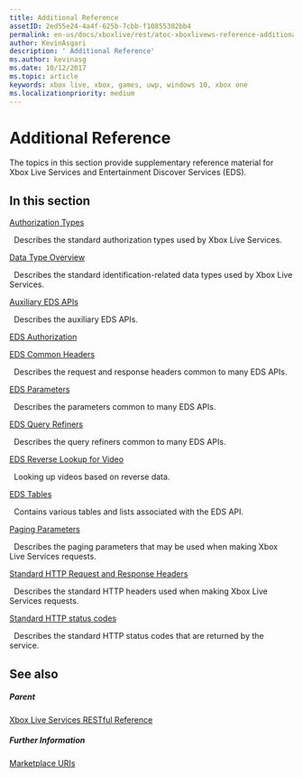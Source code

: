 ```yaml
---
title: Additional Reference
assetID: 2ed55e24-4a4f-625b-7cbb-f10855382bb4
permalink: en-us/docs/xboxlive/rest/atoc-xboxlivews-reference-additional.html
author: KevinAsgari
description: ' Additional Reference'
ms.author: kevinasg
ms.date: 10/12/2017
ms.topic: article
keywords: xbox live, xbox, games, uwp, windows 10, xbox one
ms.localizationpriority: medium
---
```



# Additional Reference

The topics in this section provide supplementary reference material for Xbox Live Services and Entertainment Discover Services (EDS).

<a id="ID4EZ"></a>


## In this section

[Authorization Types](authorizationtypes.md)

&nbsp;&nbsp;Describes the standard authorization types used by Xbox Live Services.

[Data Type Overview](datatypeoverview.md)

&nbsp;&nbsp;Describes the standard identification-related data types used by Xbox Live Services.

[Auxiliary EDS APIs](eds-apis.md)

&nbsp;&nbsp;Describes the auxiliary EDS APIs.

[EDS Authorization](edsauthorization.md)

[EDS Common Headers](edscommonheaders.md)

&nbsp;&nbsp;Describes the request and response headers common to many EDS APIs.

[EDS Parameters](edsparameters.md)

&nbsp;&nbsp;Describes the parameters common to many EDS APIs.

[EDS Query Refiners](edsqueryrefiners.md)

&nbsp;&nbsp;Describes the query refiners common to many EDS APIs.

[EDS Reverse Lookup for Video](edsreverselookup.md)

&nbsp;&nbsp;Looking up videos based on reverse data.

[EDS Tables](edstables.md)

&nbsp;&nbsp;Contains various tables and lists associated with the EDS API.

[Paging Parameters](pagingparameters.md)

&nbsp;&nbsp;Describes the paging parameters that may be used when making Xbox Live Services requests.

[Standard HTTP Request and Response Headers](httpstandardheaders.md)

&nbsp;&nbsp;Describes the standard HTTP headers used when making Xbox Live Services requests.

[Standard HTTP status codes](httpstatuscodes.md)

&nbsp;&nbsp;Describes the standard HTTP status codes that are returned by the service.

<a id="ID4ECC"></a>


## See also

<a id="ID4EEC"></a>


##### Parent

 [Xbox Live Services RESTful Reference](../atoc-xboxlivews-reference.md)


<a id="ID4EOC"></a>


##### Further Information

 [Marketplace URIs](../uri/marketplace/atoc-reference-marketplace.md)
